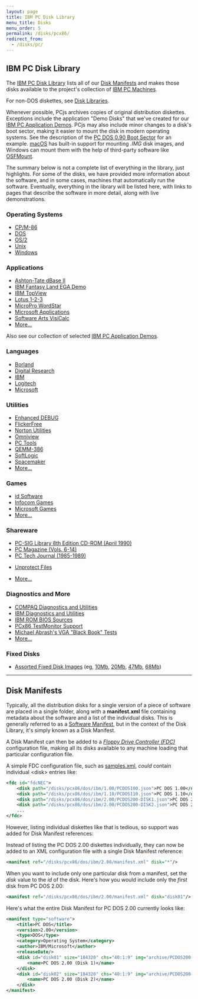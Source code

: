 ```yaml
---
layout: page
title: IBM PC Disk Library
menu_title: Disks
menu_order: 5
permalink: /disks/pcx86/
redirect_from:
  - /disks/pc/
---
```


IBM PC Disk Library
-------------------

The [IBM PC Disk Library](/disks/pcx86/library.xml) lists all of our [Disk Manifests](#disk-manifests)
and makes those disks available to the project's collection of [IBM PC Machines](/devices/pcx86/machine/).

For non-DOS diskettes, see [Disk Libraries](/disks/).

Whenever possible, PCjs archives copies of original distribution diskettes.  Exceptions include the application
"Demo Disks" that we've created for our [IBM PC Application Demos](/apps/pcx86/).  PCjs may also include minor changes
to a disk's boot sector, making it easier to mount the disk in modern operating systems.  See the description of the
[PC DOS 0.90 Boot Sector](/disks/pcx86/dos/ibm/0.90/#pc-dos-090-boot-sector) for an example.
[macOS](http://www.apple.com/macos/) has built-in support for mounting *.IMG* disk images, and Windows can mount
them with the help of third-party software like [OSFMount](http://www.osforensics.com/tools/mount-disk-images.html).

The summary below is not a complete list of everything in the library, just highlights.  For some of the disks,
we have provided more information about the software, and in some cases, machines that automatically run the software.
Eventually, everything in the library will be listed here, with links to pages that describe the software in more detail,
along with live demonstrations.

### Operating Systems

* [CP/M-86](cpm/)
* [DOS](dos/)
* [OS/2](os2/)
* [Unix](unix/)
* [Windows](windows/)

### Applications

* [Ashton-Tate dBase II](apps/other/dbase2/)
* [IBM Fantasy Land EGA Demo](apps/ibm/fland/)
* [IBM TopView](apps/ibm/topview/)
* [Lotus 1-2-3](apps/lotus/123/)
* [MicroPro WordStar](apps/other/wordstar/)
* [Microsoft Applications](apps/microsoft/)
* [Software Arts VisiCalc](/apps/pcx86/1981/visicalc/)
* [More...](apps/)

Also see our collection of selected [IBM PC Application Demos](/apps/pcx86/).

### Languages

* [Borland](tools/borland/)
* [Digital Research](tools/dresearch/)
* [IBM](tools/ibm/)
* [Logitech](tools/logitech/)
* [Microsoft](tools/microsoft/)

### Utilities

* [Enhanced DEBUG](tools/other/enhdebug/)
* [FlickerFree](tools/other/flickerfree/)
* [Norton Utilities](tools/other/norton/)
* [Omniview](tools/other/omniview/)
* [PC Tools](tools/other/pctools/)
* [QEMM-386](tools/other/qemm386/)
* [SoftLogic](tools/softlogic/)
* [Spacemaker](tools/other/spacemaker/)
* [More...](tools/other/)

### Games

* [id Software](games/id/)
* [Infocom Games](games/infocom/)
* [Microsoft Games](games/microsoft/)
* [More...](games/other/)

### Shareware

* [PC-SIG Library 8th Edition CD-ROM (April 1990)](shareware/pcsig08/)
* [PC Magazine (Vols. 6-14)](shareware/pcmag/)
* [PC Tech Journal (1985-1989)](shareware/pctj/)
- [Unprotect Files](shareware/unprot/)
* [More...](shareware/)

### Diagnostics and More

* [COMPAQ Diagnostics and Utilities](diags/compaq/)
* [IBM Diagnostics and Utilities](diags/ibm/)
* [IBM ROM BIOS Sources](roms/ibm/)
* [PCx86 TestMonitor Support](/tests/pcx86/testmon/)
* [Michael Abrash's VGA "Black Book" Tests](/tests/pcx86/vga/)
* [More...](/tests/pcx86/)

### Fixed Disks

* [Assorted Fixed Disk Images](/disks/pcx86/drives/) (eg, [10Mb](/disks/pcx86/drives/10mb/), [20Mb](/disks/pcx86/drives/20mb/), [47Mb](/disks/pcx86/drives/47mb/), [68Mb](/disks/pcx86/drives/68mb/))

---

Disk Manifests
--------------

Typically, all the distribution disks for a single version of a piece of software are placed in a single
folder, along with a **manifest.xml** file containing metadata about the software and a list of the individual
disks.  This is generally referred to as a [Software Manifest](/apps/), but in the context of the Disk Library,
it's simply known as a Disk Manifest.

A Disk Manifest can then be added to a *[Floppy Drive Controller (FDC)](/docs/pcx86/fdc/)* configuration file,
making all its disks available to any machine loading that particular configuration file.

A simple FDC configuration file, such as [samples.xml](samples.xml), *could* contain individual &lt;disk&gt;
entries like:

```xml
<fdc id="fdcNEC">
    <disk path="/disks/pcx86/dos/ibm/1.00/PCDOS100.json">PC DOS 1.00</disk>
    <disk path="/disks/pcx86/dos/ibm/1.10/PCDOS110.json">PC DOS 1.10</disk>
    <disk path="/disks/pcx86/dos/ibm/2.00/PCDOS200-DISK1.json">PC DOS 2.00 (Disk 1)</disk>
    <disk path="/disks/pcx86/dos/ibm/2.00/PCDOS200-DISK2.json">PC DOS 2.00 (Disk 2)</disk>
    ...
</fdc>
```

However, listing individual diskettes like that is tedious, so support was added for Disk Manifest references:

Instead of listing the PC DOS 2.00 diskettes individually, they can now be added to an XML configuration file
with a single Disk Manifest reference:

```xml
<manifest ref="/disks/pcx86/dos/ibm/2.00/manifest.xml" disk="*"/>
```

When you want to include only one particular disk from a manifest, set the *disk* value to the *id* of the disk.
Here's how you would include only the *first* disk from PC DOS 2.00:

```xml
<manifest ref="/disks/pcx86/dos/ibm/2.00/manifest.xml" disk="disk01"/>
```

Here's what the entire Disk Manifest for PC DOS 2.00 currently looks like:

```xml
<manifest type="software">
    <title>PC DOS</title>
    <version>2.00</version>
    <type>DOS</type>
    <category>Operating System</category>
    <author>IBM/Microsoft</author>
    <releaseDate/>
    <disk id="disk01" size="184320" chs="40:1:9" img="archive/PCDOS200-DISK1.img" href="/disks/pcx86/dos/ibm/2.00/PCDOS200-DISK1.json" md5="d57ceef82122790d1c0ff7bebc12f90a" md5json="2507c02da6cbafe9a94a35cbdd993be2">
        <name>PC DOS 2.00 (Disk 1)</name>
    </disk>
    <disk id="disk02" size="184320" chs="40:1:9" img="archive/PCDOS200-DISK2.img" href="/disks/pcx86/dos/ibm/2.00/PCDOS200-DISK2.json" md5="1c7aac53c78446992f8821cf42d04c4a" md5json="b66e296319c1f97990b596b1aa376d39">
        <name>PC DOS 2.00 (Disk 2)</name>
    </disk>
</manifest>
```
